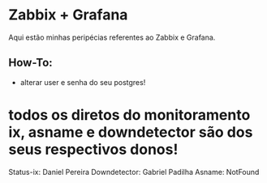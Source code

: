 # Zabbix + Grafana
Aqui estão minhas peripécias referentes ao Zabbix e Grafana.

## How-To:
  - alterar user e senha do seu postgres!

# todos os diretos do monitoramento ix, asname e downdetector são dos seus respectivos donos!
Status-ix: Daniel Pereira
Downdetector: Gabriel Padilha
Asname: NotFound


<!-- * TODO -->
<!-- ! REMOVER COMMIT e INSTALAR VERSÃO ZABBIX 6.4 -->